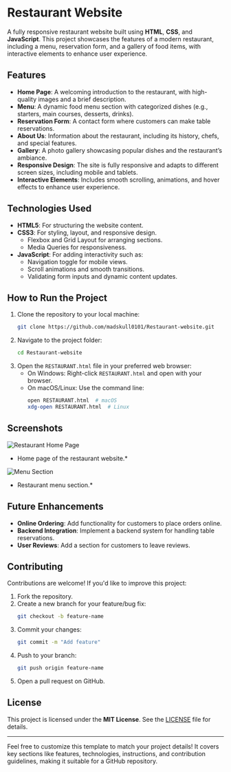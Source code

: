 

# Restaurant Website

A fully responsive restaurant website built using **HTML**, **CSS**, and **JavaScript**. This project showcases the features of a modern restaurant, including a menu, reservation form, and a gallery of food items, with interactive elements to enhance user experience.

## Features
- **Home Page**: A welcoming introduction to the restaurant, with high-quality images and a brief description.
- **Menu**: A dynamic food menu section with categorized dishes (e.g., starters, main courses, desserts, drinks).
- **Reservation Form**: A contact form where customers can make table reservations.
- **About Us**: Information about the restaurant, including its history, chefs, and special features.
- **Gallery**: A photo gallery showcasing popular dishes and the restaurant’s ambiance.
- **Responsive Design**: The site is fully responsive and adapts to different screen sizes, including mobile and tablets.
- **Interactive Elements**: Includes smooth scrolling, animations, and hover effects to enhance user experience.

## Technologies Used
- **HTML5**: For structuring the website content.
- **CSS3**: For styling, layout, and responsive design.
  - Flexbox and Grid Layout for arranging sections.
  - Media Queries for responsiveness.
- **JavaScript**: For adding interactivity such as:
  - Navigation toggle for mobile views.
  - Scroll animations and smooth transitions.
  - Validating form inputs and dynamic content updates.

## How to Run the Project
1. Clone the repository to your local machine:
   ```bash
   git clone https://github.com/madskull0101/Restaurant-website.git
   ```
2. Navigate to the project folder:
   ```bash
   cd Restaurant-website
   ```
3. Open the `RESTAURANT.html` file in your preferred web browser:
   - On Windows: Right-click `RESTAURANT.html` and open with your browser.
   - On macOS/Linux: Use the command line:
     ```bash
     open RESTAURANT.html  # macOS
     xdg-open RESTAURANT.html  # Linux
     ```

## Screenshots
![Restaurant Home Page](https://github.com/user-attachments/assets/1717aa32-94b2-4e69-a435-139c323cbdb2)
* Home page of the restaurant website.*

![Menu Section](https://github.com/user-attachments/assets/e4a29fc2-e2ce-41b6-b1af-a0390b2b159e)
* Restaurant menu section.*

## Future Enhancements
- **Online Ordering**: Add functionality for customers to place orders online.
- **Backend Integration**: Implement a backend system for handling table reservations.
- **User Reviews**: Add a section for customers to leave reviews.

## Contributing
Contributions are welcome! If you'd like to improve this project:
1. Fork the repository.
2. Create a new branch for your feature/bug fix:
   ```bash
   git checkout -b feature-name
   ```
3. Commit your changes:
   ```bash
   git commit -m "Add feature"
   ```
4. Push to your branch:
   ```bash
   git push origin feature-name
   ```
5. Open a pull request on GitHub.

## License
This project is licensed under the **MIT License**. See the [LICENSE](LICENSE) file for details.

---

Feel free to customize this template to match your project details! It covers key sections like features, technologies, instructions, and contribution guidelines, making it suitable for a GitHub repository.
